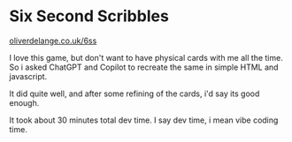 # Six Second Scribbles

[oliverdelange.co.uk/6ss](https://oliverdelange.co.uk/6ss)

I love this game, but don't want to have physical cards with me all the time. So i asked ChatGPT and Copilot to recreate the same in simple HTML and javascript. 

It did quite well, and after some refining of the cards, i'd say its good enough. 

It took about 30 minutes total dev time. I say dev time, i mean vibe coding time. 
